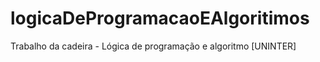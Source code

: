 # logicaDeProgramacaoEAlgoritimos
Trabalho da cadeira - Lógica de programação e algoritmo [UNINTER]
